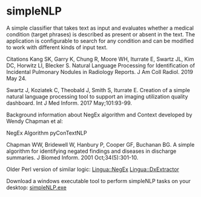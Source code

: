 # simpleNLP
A simple classifier that takes text as input and evaluates whether a medical condition (target phrases) is described as present or absent in the text. The application is configurable to search for any condition and can be modified to work with different kinds of input text.

Citations
Kang SK, Garry K, Chung R, Moore WH, Iturrate E, Swartz JL, Kim DC, Horwitz LI, Blecker S.
Natural Language Processing for Identification of Incidental Pulmonary Nodules in Radiology Reports.
J Am Coll Radiol. 2019 May 24. 

Swartz J, Koziatek C, Theobald J, Smith S, Iturrate E.
Creation of a simple natural language processing tool to support an imaging utilization quality dashboard.
Int J Med Inform. 2017 May;101:93-99.

Background information about NegEx algorithm and Context developed by Wendy Chapman et al:

NegEx Algorithm
pyConTextNLP

Chapman WW, Bridewell W, Hanbury P, Cooper GF, Buchanan BG.
A simple algorithm for identifying negated findings and diseases in discharge summaries.
J Biomed Inform. 2001 Oct;34(5):301-10.

Older Perl version of similar logic:
<a href="https://metacpan.org/release/OSLER/Lingua-NegEx-0.10/view/lib/Lingua/NegEx.pm">Lingua::NegEx</a>
<a href="https://metacpan.org/release/OSLER/Lingua-DxExtractor-1.08/view/lib/Lingua/DxExtractor.pm">Lingua::DxExtractor</a>

Download a windows executable tool to perform simpleNLP tasks on your desktop: <a href="http://www.iturrate.com/simpleNLP">simpleNLP.exe</a>
